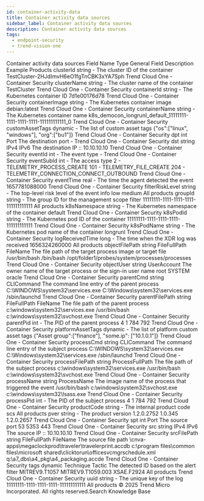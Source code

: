 ```yaml
---
id: container-activity-data
title: Container activity data sources
sidebar_label: Container activity data sources
description: Container activity data sources
tags:
  - endpoint-security
  - trend-vision-one
---
```


 Container activity data sources Field Name Type General Field Description Example Products clusterId string - The cluster ID of the container TestCluster-2HJdImvH6eO1fgTnCBK3xYA7Sph Trend Cloud One - Container Security clusterName string - The cluster name of the container TestCluster Trend Cloud One - Container Security containerId string - The Kubernetes container ID 7d1e00176d78 Trend Cloud One - Container Security containerImage string - The Kubernetes container image debian:latest Trend Cloud One - Container Security containerName string - The Kubernetes container name k8s_democon_longrunl_default_11111111-1111-1111-1111-111111111111_0 Trend Cloud One - Container Security customAssetTags dynamic - The list of custom asset tags {"os":["linux", "windows"], "org":["bu1"]} Trend Cloud One - Container Security dpt int Port The destination port - Trend Cloud One - Container Security dst string IPv4 IPv6 The destination IP :: 10.10.10.10 Trend Cloud One - Container Security eventId int - The event type - Trend Cloud One - Container Security eventSubId int - The access type 2 - TELEMETRY_PROCESS_CREATE 101 - TELEMETRY_FILE_CREATE 204 - TELEMETRY_CONNECTION_CONNECT_OUTBOUND Trend Cloud One - Container Security eventTime real - The time the agent detected the event 1657781088000 Trend Cloud One - Container Security filterRiskLevel string - The top-level risk level of the event info low medium All products groupId string - The group ID for the management scope filter 11111111-1111-1111-1111-111111111111 All products k8sNamespace string - The Kubernetes namespace of the container default Trend Cloud One - Container Security k8sPodId string - The Kubernetes pod ID of the container 11111111-1111-1111-1111-111111111111 Trend Cloud One - Container Security k8sPodName string - The Kubernetes pod name of the container longrunl Trend Cloud One - Container Security logReceivedTime long - The time when the XDR log was received 1656324260000 All products objectFilePath string FileFullPath FileName The file path of the target process image or target file /usr/bin/bash /bin/bash /opt/folder1/probes/system/processes/processes Trend Cloud One - Container Security objectUser string UserAccount The owner name of the target process or the sign-in user name root SYSTEM oracle Trend Cloud One - Container Security parentCmd string CLICommand The command line entry of the parent process C:\WINDOWS\system32\services.exe C:\Windows\system32\services.exe /sbin/launchd Trend Cloud One - Container Security parentFilePath string FileFullPath FileName The file path of the parent process c:\windows\system32\services.exe /usr/bin/bash c:\windows\system32\svchost.exe Trend Cloud One - Container Security parentPid int - The PID of the parent process 4 1 784 792 Trend Cloud One - Container Security platformAssetTags dynamic - The list of platform custom asset tags {"Asset group":["finance"], "some.ip": ["10.1.0.1"]} Trend Cloud One - Container Security processCmd string CLICommand The command line entry of the subject process C:\WINDOWS\system32\services.exe C:\Windows\system32\services.exe /sbin/launchd Trend Cloud One - Container Security processFilePath string ProcessFullPath The file path of the subject process c:\windows\system32\services.exe /usr/bin/bash c:\windows\system32\svchost.exe Trend Cloud One - Container Security processName string ProcessName The image name of the process that triggered the event /usr/bin/bash c:\windows\system32\svchost.exe c:\windows\system32\lsass.exe Trend Cloud One - Container Security processPid int - The PID of the subject process 4 1 784 792 Trend Cloud One - Container Security productCode string - The internal product code scs All products pver string - The product version 1.2.0.2752 1.0.345 1.2.0.2657 Trend Cloud One - Container Security spt int Port The source port 53 5353 443 Trend Cloud One - Container Security src string IPv4 IPv6 The source IP :: 10.10.10.10 Trend Cloud One - Container Security srcFilePath string FileFullPath FileName The source file path \\cnva-apps\megaclockprod\traveler\travelerprint.accdb c:\program files\common files\microsoft shared\clicktorun\officesvcmgrschedule.xml q:\a7_dbs\a4_pkg\a4_packaging.accde Trend Cloud One - Container Security tags dynamic Technique Tactic The detected ID based on the alert filter MITREV9.T1057 MITREV9.T1059.003 XSAE.F2924 All products Trend Cloud One - Container Security uuid string - The unique key of the log 11111111-1111-1111-1111-111111111111 All products © 2025 Trend Micro Incorporated. All rights reserved.Search Knowledge Base
